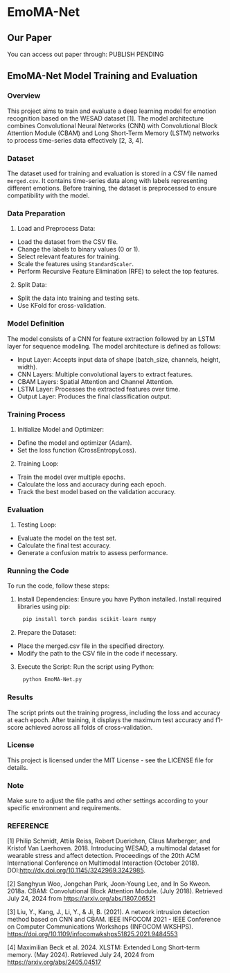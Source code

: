 # EmoMA-Net
## Our Paper
You can access out paper through: PUBLISH PENDING

## EmoMA-Net Model Training and Evaluation
### Overview
This project aims to train and evaluate a deep learning model for emotion recognition based on the WESAD dataset [1]. The model architecture combines Convolutional Neural Networks (CNN) with Convolutional Block Attention Module (CBAM) and Long Short-Term Memory (LSTM) networks to process time-series data effectively [2, 3, 4].
### Dataset
The dataset used for training and evaluation is stored in a CSV file named `merged.csv`. It contains time-series data along with labels representing different emotions. Before training, the dataset is preprocessed to ensure compatibility with the model.
### Data Preparation
1. Load and Preprocess Data:
- Load the dataset from the CSV file.
- Change the labels to binary values (0 or 1).
- Select relevant features for training.
- Scale the features using `StandardScaler`.
- Perform Recursive Feature Elimination (RFE) to select the top features.
2. Split Data:
- Split the data into training and testing sets.
- Use KFold for cross-validation.
### Model Definition
The model consists of a CNN for feature extraction followed by an LSTM layer for sequence modeling. The model architecture is defined as follows:
- Input Layer: Accepts input data of shape (batch_size, channels, height, width).
- CNN Layers: Multiple convolutional layers to extract features.
- CBAM Layers: Spatial Attention and Channel Attention.
- LSTM Layer: Processes the extracted features over time.
- Output Layer: Produces the final classification output.
### Training Process
1. Initialize Model and Optimizer:
- Define the model and optimizer (Adam).
- Set the loss function (CrossEntropyLoss).
2. Training Loop:
- Train the model over multiple epochs.
- Calculate the loss and accuracy during each epoch.
- Track the best model based on the validation accuracy.
### Evaluation
1. Testing Loop:
- Evaluate the model on the test set.
- Calculate the final test accuracy.
- Generate a confusion matrix to assess performance.
### Running the Code
To run the code, follow these steps:
1. Install Dependencies:
Ensure you have Python installed.
Install required libraries using pip:
```python
     pip install torch pandas scikit-learn numpy
```
2. Prepare the Dataset:
- Place the merged.csv file in the specified directory.
- Modify the path to the CSV file in the code if necessary.
3. Execute the Script:
Run the script using Python:
```python
     python EmoMA-Net.py
```
### Results
The script prints out the training progress, including the loss and accuracy at each epoch. After training, it displays the maximum test accuracy and f1-score achieved across all folds of cross-validation.
### License
This project is licensed under the MIT License - see the LICENSE file for details.
### Note
Make sure to adjust the file paths and other settings according to your specific environment and requirements.

### REFERENCE
[1] Philip Schmidt, Attila Reiss, Robert Duerichen, Claus Marberger, and Kristof Van Laerhoven. 2018. Introducing WESAD, a multimodal dataset for wearable stress and affect detection. Proceedings of the 20th ACM International Conference on Multimodal Interaction (October 2018). DOI:http://dx.doi.org/10.1145/3242969.3242985. 

[2] Sanghyun Woo, Jongchan Park, Joon-Young Lee, and In So Kweon. 2018a. CBAM: Convolutional Block Attention Module. (July 2018). Retrieved July 24, 2024 from https://arxiv.org/abs/1807.06521

[3] Liu, Y., Kang, J., Li, Y., & Ji, B. (2021). A network intrusion detection method based on CNN and CBAM. IEEE INFOCOM 2021 - IEEE Conference on Computer Communications Workshops (INFOCOM WKSHPS). https://doi.org/10.1109/infocomwkshps51825.2021.9484553 

[4] Maximilian Beck et al. 2024. XLSTM: Extended Long Short-term memory. (May 2024). Retrieved July 24, 2024 from https://arxiv.org/abs/2405.04517
